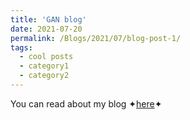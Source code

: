 ```yaml
---
title: 'GAN blog'
date: 2021-07-20
permalink: /Blogs/2021/07/blog-post-1/
tags:
  - cool posts
  - category1
  - category2
---
```


You can read about my blog ✦[here](https://sudarshanagan.blogspot.com/2021/07/everyone-i-am-currently-engineering.html)✦
